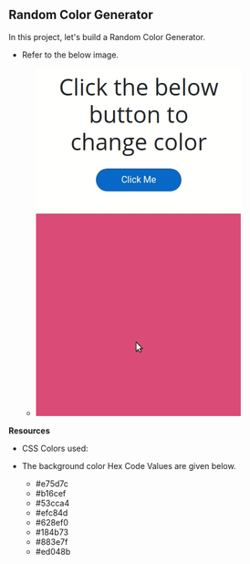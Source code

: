 ## Random Color Generator

In this project, let's build a Random Color Generator.


- Refer to the below image.

    - ![random-color-generator](random-color-generator-v1.gif)


**Resources**
- CSS Colors used:

- The background color Hex Code Values are given below.

    - #e75d7c
    - #b16cef
    - #53cca4
    - #efc84d
    - #628ef0
    - #184b73
    - #883e7f
    - #ed048b
